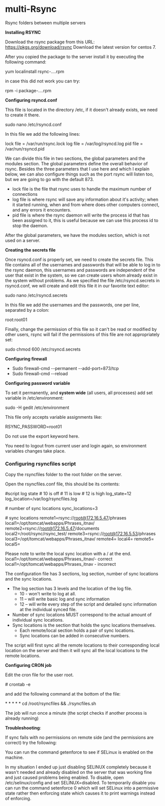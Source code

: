 # multi-Rsync
Rsync folders between multiple servers

**Installing RSYNC**

Download the rsync package from this URL: <https://pkgs.org/download/rsync>
Download the latest version for centos 7.

After you copied the package to the server install it by executing the following command:

yum localinstall rsync-….rpm

in case this did not work you can try:

rpm -i package-….rpm

**Configuring rsyncd.conf**

This file is located in the directory /etc, if it doesn't already exists, we need to create it there. 

sudo nano /etc/rsyncd.conf

In this file we add the following lines:

lock file = /var/run/rsync.lock
log file = /var/log/rsyncd.log
pid file = /var/run/rsyncd.pid

We can divide this file in two sections, the global parameters and the modules section. The global parameters define the overall behavior of rsync. Besides the three parameters that I use here and which I explain below, we can also configure things such as the port rsync will listen too, but we are going to go with the default 873.

- lock file is the file that rsync uses to handle the maximum number of connections 
- log file is where rsync will save any information about it's activity; when it started running, when and from where does other computers connect, and any errors it encounters. 
- pid file is where the rsync daemon will write the process id that has been assigned to it, this is useful because we can use this process id to stop the daemon. 

After the global parameters, we have the modules section, which is not used on a server.



**Creating the secrets file**

Once rsyncd.conf is properly set, we need to create the secrets file. This file contains all of the usernames and passwords that will be able to log in to the rsync daemon, this usernames and passwords are independent of the user that exist in the system, so we can create users whom already exist in the system without problems. As we specified the file /etc/rsyncd.secrets in rsyncd.conf, we will create and edit this file it in our favorite text editor:

sudo nano /etc/rsyncd.secrets

In this file we add the usernames and the passwords, one per line, separated by a colon:


root:root01

Finally, change the permission of this file so it can't be read or modified by other users, rsync will fail if the permissions of this file are not appropriately set:

sudo chmod 600 /etc/rsyncd.secrets

**Configuring firewall**

- Sudo firewall-cmd --permanent --add-port=873/tcp
- Sudo firewall-cmd --reload

**Configuring password variable**

To set it permanently, and **system wide** (all users, all processes) add set variable in /etc/environment:

sudo -H gedit /etc/environment

This file only accepts variable assignments like:

RSYNC\_PASSWORD=root01

Do not use the export keyword here.

You need to logout from current user and login again, so environment variables changes take place.
### **Configuring rsyncfiles script**
Copy the rsyncfiles folder to the root folder on the server. 

Open the rsyncfiles.conf file, this should be its contents:

#script log state
\# 10 is off
\# 11 is low
\# 12 is high
log\_state=12
log\_location=/var/log/rsyncfiles.log

\# number of sync locations
sync\_locations=3

\# sync locations
remote1=rsync://root@172.16.5.47/phrases
local1=/opt/tomcat/webapps/Phrases\_itnav/
remote2=rsync://root@172.16.5.47/documents
local2=/root/rsync/rsync\_test/
remote3=rsync://root@172.16.5.53/phrases
local3=/opt/tomcat/webapps/Phrases\_itnav/
remote4=
local4=
remote5=
local5=

Please note to write the local sync location with a / at the end.
local1=/opt/tomcat/webapps/Phrases\_itnav/- correct
local1=/opt/tomcat/webapps/Phrases\_itnav - incorrect

The configuration file has 3 sections, log section, number of sync locations and the sync locations.

- The log section has 3 levels and the location of the log file.
  - 10 - won't write to log at all.
  - 11 – will write basic log and sync information
  - 12 – will write every step of the script and detailed sync information at the individual synced file.
- Number of sync locations MUST correspond to the actual amount of individual sync locations.
- Sync locations is the section that holds the sync locations  themselves.
  - Each remote/local section holds a pair of sync locations.
  - Sync locations can be added in consecutive numbers.

The script will first sync all the remote locations to their corresponding local location on the server and then it will sync all the local locations to the remote locations.

**Configuring CRON job**

Edit the cron file for the user root.

\# crontab -e

and add the following command at the bottom of the file:

\* \* \* \* \* cd /root/rsyncfiles && ./rsyncfiles.sh

The job will run once a minute (the script checks if another process is already running)

**Troubleshooting**:

If sync fails with no permissions on remote side (and the permissions are correct) try the following:

You can run the command getenforce to see if SELinux is enabled on the machine.

In my situation I ended up just disabling SELINUX completely because it wasn't needed and already disabled on the server that was working fine and just caused problems being enabled. To disable, open /etc/selinux/config and set SELINUX=disabled. To temporarily disable you can run the command setenforce 0 which will set SELinux into a permissive state rather then enforcing state which causes it to print warnings instead of enforcing.

